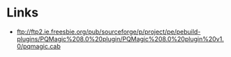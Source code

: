 # Links


* <ftp://ftp2.ie.freesbie.org/pub/sourceforge/p/project/pe/pebuild-plugins/PQMagic%208.0%20plugin/PQMagic%208.0%20plugin%20v1.0/pqmagic.cab>  